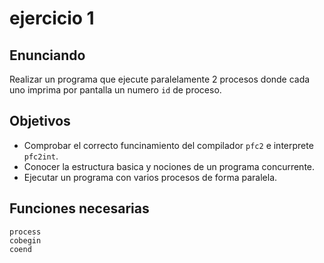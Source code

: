 # ejercicio 1

## Enunciando

Realizar un programa que ejecute paralelamente 2 procesos donde cada uno imprima por pantalla un numero `id` de proceso.

## Objetivos

- Comprobar el correcto funcinamiento del compilador `pfc2` e interprete `pfc2int`.
- Conocer la estructura basica y nociones de un programa concurrente.
- Ejecutar un programa con varios procesos de forma paralela.

## Funciones necesarias

    process
    cobegin
    coend
